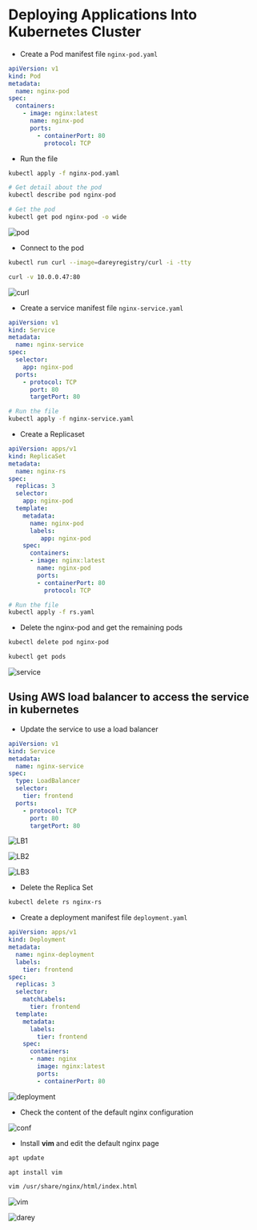 # Deploying Applications Into Kubernetes Cluster

- Create a Pod manifest file ```nginx-pod.yaml```
```yaml
apiVersion: v1
kind: Pod
metadata:
  name: nginx-pod
spec:
  containers:
    - image: nginx:latest
      name: nginx-pod
      ports:
        - containerPort: 80
          protocol: TCP
```

- Run the file

```bash
kubectl apply -f nginx-pod.yaml

# Get detail about the pod
kubectl describe pod nginx-pod

# Get the pod
kubectl get pod nginx-pod -o wide
```

![pod](PBL-22/pod.png)

- Connect to the pod

```bash
kubectl run curl --image=dareyregistry/curl -i -tty

curl -v 10.0.0.47:80
```

![curl](PBL-22/curl.png)


- Create a service manifest file ```nginx-service.yaml```

```yaml
apiVersion: v1
kind: Service
metadata:
  name: nginx-service
spec:
  selector:
    app: nginx-pod 
  ports:
    - protocol: TCP
      port: 80
      targetPort: 80
```

```bash
# Run the file
kubectl apply -f nginx-service.yaml
```
- Create a Replicaset

```yaml
apiVersion: apps/v1
kind: ReplicaSet
metadata:
  name: nginx-rs
spec:
  replicas: 3
  selector:
    app: nginx-pod
  template:
    metadata:
      name: nginx-pod
      labels:
         app: nginx-pod
    spec:
      containers:
      - image: nginx:latest
        name: nginx-pod
        ports:
        - containerPort: 80
          protocol: TCP
```

```bash
# Run the file
kubectl apply -f rs.yaml
```

- Delete the nginx-pod and get the remaining pods

```bash
kubectl delete pod nginx-pod

kubectl get pods
```

![service](PBL-22/service.png)


## Using AWS load balancer to access the service in kubernetes

- Update the service to use a load balancer

```yaml
apiVersion: v1
kind: Service
metadata:
  name: nginx-service
spec:
  type: LoadBalancer
  selector:
    tier: frontend
  ports:
    - protocol: TCP
      port: 80
      targetPort: 80
```

![LB1](PBL-22/lb1.png)

![LB2](PBL-22/lb2.png)

![LB3](PBL-22/lb3.png)

- Delete the Replica Set

```bash
kubectl delete rs nginx-rs
```

- Create a deployment manifest file ```deployment.yaml```

```yaml
apiVersion: apps/v1
kind: Deployment
metadata:
  name: nginx-deployment
  labels:
    tier: frontend
spec:
  replicas: 3
  selector:
    matchLabels:
      tier: frontend
  template:
    metadata:
      labels:
        tier: frontend
    spec:
      containers:
      - name: nginx
        image: nginx:latest
        ports:
        - containerPort: 80
```
![deployment](PBL-22/deploy1.png)

- Check the content of the default nginx configuration

![conf](PBL-22/conf.png)

- Install __vim__ and edit the default nginx page

```bash
apt update

apt install vim

vim /usr/share/nginx/html/index.html
```

![vim](PBL-22/vim.png)


![darey](PBL-22/darey.png)

